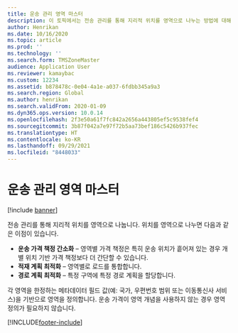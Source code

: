 ```yaml
---
title: 운송 관리 영역 마스터
description: 이 토픽에서는 전송 관리를 통해 지리적 위치를 영역으로 나누는 방법에 대해 설명합니다.
author: Henrikan
ms.date: 10/16/2020
ms.topic: article
ms.prod: ''
ms.technology: ''
ms.search.form: TMSZoneMaster
audience: Application User
ms.reviewer: kamaybac
ms.custom: 12234
ms.assetid: b878478c-0e04-4a1e-a037-6fdbb345a9a3
ms.search.region: Global
ms.author: henrikan
ms.search.validFrom: 2020-01-09
ms.dyn365.ops.version: 10.0.14
ms.openlocfilehash: 2f3e50a61f7fc842a2656a443805ef5c9538fef4
ms.sourcegitcommit: 3b87f042a7e97f72b5aa73bef186c5426b937fec
ms.translationtype: HT
ms.contentlocale: ko-KR
ms.lasthandoff: 09/29/2021
ms.locfileid: "8448033"
---
```

# <a name="transportation-management-zone-master"></a>운송 관리 영역 마스터

[!include [banner](../includes/banner.md)]

전송 관리를 통해 지리적 위치를 영역으로 나눕니다. 위치를 영역으로 나누면 다음과 같은 이점이 있습니다.

- **운송 가격 책정 간소화** – 영역별 가격 책정은 특히 운송 위치가 흩어져 있는 경우 개별 위치 기반 가격 책정보다 더 간단할 수 있습니다.
- **적재 계획 최적화** – 영역별로 로드를 통합합니다.
- **경로 계획 최적화** – 특정 구역에 특정 경로 계획을 할당합니다.

각 영역을 한정하는 메타데이터 필드 값(예: 국가, 우편번호 범위 또는 이동통신사 서비스)을 기반으로 영역을 정의합니다. 운송 가격이 영역 개념을 사용하지 않는 경우 영역 정의가 필요하지 않습니다.


[!INCLUDE[footer-include](../../includes/footer-banner.md)]
